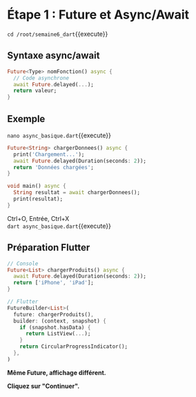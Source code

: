 # Étape 1 : Future et Async/Await

`cd /root/semaine6_dart`{{execute}}

## Syntaxe async/await

```dart
Future<Type> nomFonction() async {
  // Code asynchrone
  await Future.delayed(...);
  return valeur;
}
```

## Exemple

`nano async_basique.dart`{{execute}}

```dart
Future<String> chargerDonnees() async {
  print('Chargement...');
  await Future.delayed(Duration(seconds: 2));
  return 'Données chargées';
}

void main() async {
  String resultat = await chargerDonnees();
  print(resultat);
}
```

Ctrl+O, Entrée, Ctrl+X  
`dart async_basique.dart`{{execute}}

## Préparation Flutter

```dart
// Console
Future<List> chargerProduits() async {
  await Future.delayed(Duration(seconds: 2));
  return ['iPhone', 'iPad'];
}

// Flutter
FutureBuilder<List>(
  future: chargerProduits(),
  builder: (context, snapshot) {
    if (snapshot.hasData) {
      return ListView(...);
    }
    return CircularProgressIndicator();
  },
)
```

**Même Future, affichage différent.**

**Cliquez sur "Continuer".**

